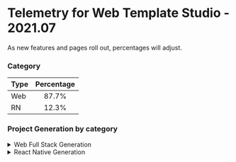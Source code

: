 # Telemetry for Web Template Studio - 2021.07

As new features and pages roll out, percentages  will adjust.

### Category

|Type|Percentage|
|:---|:---:|
|Web|87.7%|
|RN|12.3%|

### Project Generation by category

<details>
<summary>Web Full Stack Generation</summary>

### Frontend Frameworks

|Framework Type|Percentage|
|:---|:---:|
|React|68.5%|
|Vue|18.5%|
|Angular|13%|

### Backend Frameworks

|Framework Type|Percentage|
|:---|:---:|
|Node|65.5%|
|AspNet|17%|
|Flask|15%|
|Moleculer|2.5%|

### Pages

|Pages|Percentage|
|:---|:---:|
|Blank|42.9%|
|Grid|22.8%|
|Master Detail|19.3%|
|List|14.9%|


</details>

<details>
<summary>React Native Generation</summary>

### Project Types

|Framework Type|Percentage|
|:---|:---:|
|Tabbed|100%|

### Pages

|Pages|Percentage|
|:---|:---:|
|Blank|51.9%|
|MasterDetail|25.9%|
|Settings|22.2%|


</details>

